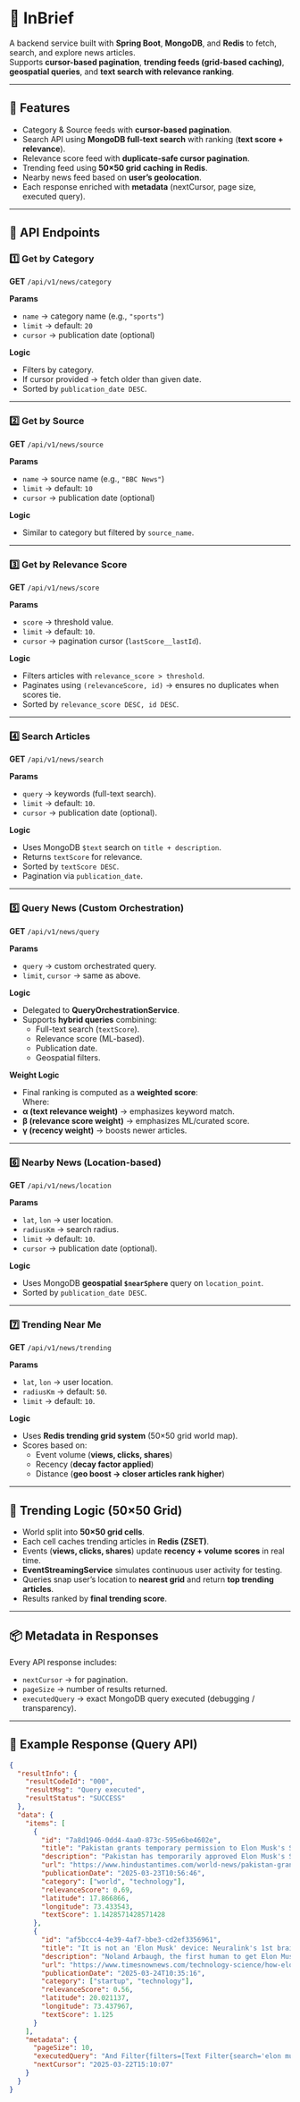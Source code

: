 # 📰 InBrief

A backend service built with **Spring Boot**, **MongoDB**, and **Redis** to fetch, search, and explore news articles.  
Supports **cursor-based pagination**, **trending feeds (grid-based caching)**, **geospatial queries**, and **text search with relevance ranking**.

---

## 🚀 Features
- Category & Source feeds with **cursor-based pagination**.  
- Search API using **MongoDB full-text search** with ranking (**text score + relevance**).  
- Relevance score feed with **duplicate-safe cursor pagination**.  
- Trending feed using **50×50 grid caching in Redis**.  
- Nearby news feed based on **user’s geolocation**.  
- Each response enriched with **metadata** (nextCursor, page size, executed query).  

---

## 📡 API Endpoints

### 1️⃣ Get by Category
**GET** `/api/v1/news/category`

**Params**
- `name` → category name (e.g., `"sports"`)  
- `limit` → default: `20`  
- `cursor` → publication date (optional)  

**Logic**
- Filters by category.  
- If cursor provided → fetch older than given date.  
- Sorted by `publication_date DESC`.  

---

### 2️⃣ Get by Source
**GET** `/api/v1/news/source`

**Params**
- `name` → source name (e.g., `"BBC News"`)  
- `limit` → default: `10`  
- `cursor` → publication date (optional)  

**Logic**
- Similar to category but filtered by `source_name`.  

---

### 3️⃣ Get by Relevance Score
**GET** `/api/v1/news/score`

**Params**
- `score` → threshold value.  
- `limit` → default: `10`.  
- `cursor` → pagination cursor (`lastScore__lastId`).  

**Logic**
- Filters articles with `relevance_score > threshold`.  
- Paginates using `(relevanceScore, id)` → ensures no duplicates when scores tie.  
- Sorted by `relevance_score DESC, id DESC`.  

---

### 4️⃣ Search Articles
**GET** `/api/v1/news/search`

**Params**
- `query` → keywords (full-text search).  
- `limit` → default: `10`.  
- `cursor` → publication date (optional).  

**Logic**
- Uses MongoDB `$text` search on `title + description`.  
- Returns `textScore` for relevance.  
- Sorted by `textScore DESC`.  
- Pagination via `publication_date`.  

---

### 5️⃣ Query News (Custom Orchestration)
**GET** `/api/v1/news/query`

**Params**
- `query` → custom orchestrated query.  
- `limit`, `cursor` → same as above.  

**Logic**
- Delegated to **QueryOrchestrationService**.  
- Supports **hybrid queries** combining:  
  - Full-text search (`textScore`).  
  - Relevance score (ML-based).  
  - Publication date.  
  - Geospatial filters.  

**Weight Logic**
- Final ranking is computed as a **weighted score**:  
Where:  
- **α (text relevance weight)** → emphasizes keyword match.  
- **β (relevance score weight)** → emphasizes ML/curated score.  
- **γ (recency weight)** → boosts newer articles.  

---

### 6️⃣ Nearby News (Location-based)
**GET** `/api/v1/news/location`

**Params**
- `lat`, `lon` → user location.  
- `radiusKm` → search radius.  
- `limit` → default: `10`.  
- `cursor` → publication date (optional).  

**Logic**
- Uses MongoDB **geospatial `$nearSphere`** query on `location_point`.  
- Sorted by `publication_date DESC`.  

---

### 7️⃣ Trending Near Me
**GET** `/api/v1/news/trending`

**Params**
- `lat`, `lon` → user location.  
- `radiusKm` → default: `50`.  
- `limit` → default: `10`.  

**Logic**
- Uses **Redis trending grid system** (50×50 grid world map).  
- Scores based on:
  - Event volume (**views, clicks, shares**)  
  - Recency (**decay factor applied**)  
  - Distance (**geo boost → closer articles rank higher**)  

---

## 🧩 Trending Logic (50×50 Grid)

- World split into **50×50 grid cells**.  
- Each cell caches trending articles in **Redis (ZSET)**.  
- Events (**views, clicks, shares**) update **recency + volume scores** in real time.  
- **EventStreamingService** simulates continuous user activity for testing.  
- Queries snap user’s location to **nearest grid** and return **top trending articles**.  
- Results ranked by **final trending score**.  

---

## 📦 Metadata in Responses
Every API response includes:  
- `nextCursor` → for pagination.  
- `pageSize` → number of results returned.  
- `executedQuery` → exact MongoDB query executed (debugging / transparency).  

---

## 📌 Example Response (Query API)

```json
{
  "resultInfo": {
    "resultCodeId": "000",
    "resultMsg": "Query executed",
    "resultStatus": "SUCCESS"
  },
  "data": {
    "items": [
      {
        "id": "7a8d1946-0dd4-4aa0-873c-595e6be4602e",
        "title": "Pakistan grants temporary permission to Elon Musk's Starlink",
        "description": "Pakistan has temporarily approved Elon Musk's SpaceX to provide its satellite internet service Starlink in the country...",
        "url": "https://www.hindustantimes.com/world-news/pakistan-grants-temporary-permission-for-elon-musk-s-starlink-to-operate-in-country-101742611592143.html",
        "publicationDate": "2025-03-23T10:56:46",
        "category": ["world", "technology"],
        "relevanceScore": 0.69,
        "latitude": 17.866866,
        "longitude": 73.433543,
        "textScore": 1.1428571428571428
      },
      {
        "id": "af5bccc4-4e39-4af7-bbe3-cd2ef3356961",
        "title": "It is not an 'Elon Musk' device: Neuralink's 1st brain chip user",
        "description": "Noland Arbaugh, the first human to get Elon Musk's Neuralink brain chip implanted...",
        "url": "https://www.timesnownews.com/technology-science/how-elon-musks-mind-reading-chip-changed-this-mans-life-i-control-computers-with-thoughts-article-119381667/amp",
        "publicationDate": "2025-03-24T10:35:16",
        "category": ["startup", "technology"],
        "relevanceScore": 0.56,
        "latitude": 20.021137,
        "longitude": 73.437967,
        "textScore": 1.125
      }
    ],
    "metadata": {
      "pageSize": 10,
      "executedQuery": "And Filter{filters=[Text Filter{search='elon musk', textSearchOptions=...}, Document{{}}]}",
      "nextCursor": "2025-03-22T15:10:07"
    }
  }
}
